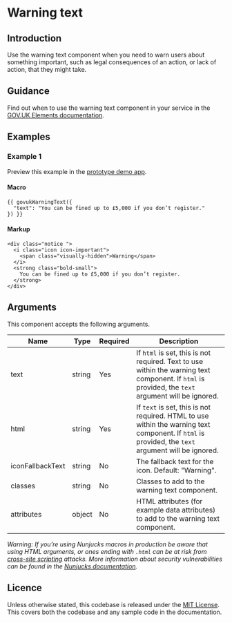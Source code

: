 # Warning text

## Introduction

Use the warning text component when you need to warn users about something important, such as legal consequences of an action, or lack of action, that they might take.

## Guidance

Find out when to use the warning text component in your service in the [GOV.UK Elements documentation](http://govuk-elements.herokuapp.com/).

## Examples

### Example 1

Preview this example in the [prototype demo app](https://govuk-prototype-kit-macros.herokuapp.com/examples/warning-text/#example-1).

#### Macro
```
{{ govukWarningText({
  "text": "You can be fined up to £5,000 if you don’t register."
}) }}
```

#### Markup
```
<div class="notice ">
  <i class="icon icon-important">
    <span class="visually-hidden">Warning</span>
  </i>
  <strong class="bold-small">
    You can be fined up to £5,000 if you don’t register.
  </strong>
</div>
```

## Arguments

This component accepts the following arguments.

|Name|Type|Required|Description|
|---|---|---|---|
|text|string|Yes|If `html` is set, this is not required. Text to use within the warning text component. If `html` is provided, the `text` argument will be ignored.|
|html|string|Yes|If `text` is set, this is not required. HTML to use within the warning text component. If `html` is provided, the `text` argument will be ignored.|
|iconFallbackText|string|No|The fallback text for the icon. Default: "Warning".|
|classes|string|No|Classes to add to the warning text component.|
|attributes|object|No|HTML attributes (for example data attributes) to add to the warning text component.|

*Warning: If you’re using Nunjucks macros in production be aware that using HTML arguments, or ones ending with `.html` can be at risk from [cross-site scripting](https://en.wikipedia.org/wiki/Cross-site_scripting) attacks. More information about security vulnerabilities can be found in the [Nunjucks documentation](https://mozilla.github.io/nunjucks/api.html#user-defined-templates-warning).*

## Licence

Unless otherwise stated, this codebase is released under the [MIT License](https://github.com/whatterz/govuk-prototype-kit-macros/blob/master/LICENSE). This covers both the codebase and any sample code in the documentation.